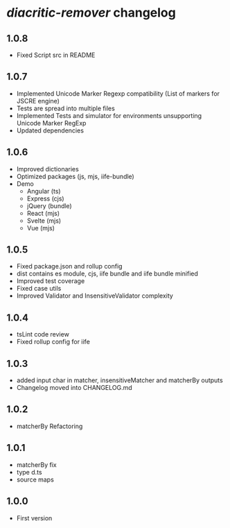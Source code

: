 
# *diacritic-remover* changelog
## 1.0.8
* Fixed Script src in README
## 1.0.7
* Implemented Unicode Marker Regexp compatibility (List of markers for JSCRE engine)
* Tests are spread into multiple files
* Implemented Tests and simulator for environments unsupporting Unicode Marker RegExp
* Updated dependencies
## 1.0.6
* Improved dictionaries
* Optimized packages (js, mjs, iife-bundle)
* Demo
  * Angular (ts)
  * Express (cjs)
  * jQuery (bundle)
  * React (mjs)
  * Svelte (mjs)
  * Vue (mjs)
## 1.0.5
* Fixed package.json and rollup config
* dist contains es module, cjs, iife bundle and iife bundle minified
* Improved test coverage
* Fixed case utils
* Improved Validator and InsensitiveValidator complexity
## 1.0.4
* tsLint code review
* Fixed rollup config for iife
## 1.0.3
* added input char in matcher, insensitiveMatcher and matcherBy outputs
* Changelog moved into CHANGELOG.md
## 1.0.2
* matcherBy Refactoring
## 1.0.1
* matcherBy fix
* type d.ts
* source maps
## 1.0.0
* First version